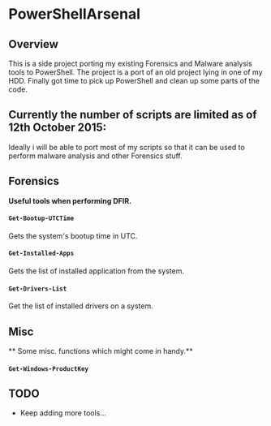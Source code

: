 PowerShellArsenal
====================

Overview
--------
This is a side project porting my existing Forensics and Malware analysis tools to PowerShell.
The project is a port of an old project lying in one of my HDD.
Finally got time to pick up PowerShell and clean up some parts of the code.

Currently the number of scripts are limited as of 12th October 2015:
-----------------------------
Ideally i will be able to port most of my scripts so that it can be used to perform malware analysis and other Forensics stuff.

## Forensics

**Useful tools when performing DFIR.**

#### `Get-Bootup-UTCTime`

Gets the system's bootup time in UTC.

#### `Get-Installed-Apps`

Gets the list of installed application from the system.

#### `Get-Drivers-List`

Get the list of installed drivers on a system.


## Misc

** Some misc. functions which might come in handy.**

#### `Get-Windows-ProductKey`

TODO
----
* Keep adding more tools...
